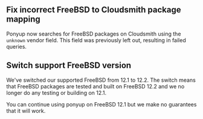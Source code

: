 ## Fix incorrect FreeBSD to Cloudsmith package mapping

Ponyup now searches for FreeBSD packages on Cloudsmith using the `unknown` vendor field. This field was previously left out, resulting in failed queries.
## Switch support FreeBSD version

We've switched our supported FreeBSD from 12.1 to 12.2. The switch means that FreeBSD packages are tested and built on FreeBSD 12.2 and we no longer do any testing or building on 12.1.

You can continue using ponyup on FreeBSD 12.1 but we make no guarantees that it will work.

